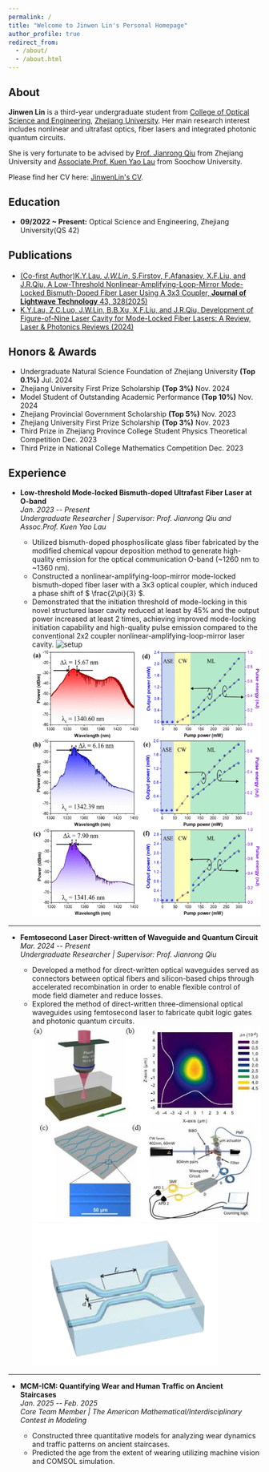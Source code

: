 ```yaml
---
permalink: /
title: "Welcome to Jinwen Lin's Personal Homepage"
author_profile: true
redirect_from: 
  - /about/
  - /about.html
---
```


About
------
**Jinwen Lin** is a third-year undergraduate student from [College of Optical Science and Engineering](http://opt.zju.edu.cn/opten/), [Zhejiang University](https://www.zju.edu.cn/english/). Her main research interest includes nonlinear and ultrafast optics, fiber lasers and integrated photonic quantum circuits.

She is very fortunate to be advised by [Prof. Jianrong Qiu](https://scholar.google.com/citations?hl=en&user=tuNTMvEAAAAJ) from Zhejiang University and [Associate.Prof. Kuen Yao Lau](https://scholar.google.com/citations?hl=en&user=WmQVUuAAAAAJ) from Soochow University.

Please find her CV here: [JinwenLin's CV](assets/CV_Jinwen_Lin.pdf).

Education
-----
* **09/2022 ~ Present:** Optical Science and Engineering, Zhejiang University(QS 42)

Publications
-------
* [(Co-first Author)K.Y.Lau<sup>*</sup>, J.W.Lin<sup>*</sup>, S.Firstov, F.Afanasiev, X.F.Liu, and J.R.Qiu, A Low-Threshold Nonlinear-Amplifying-Loop-Mirror Mode-Locked Bismuth-Doped Fiber Laser Using A 3x3 Coupler, **Journal of Lightwave Technology** 43, 328(2025)](assets/A_Low-Threshold_Nonlinear-Amplifying-Loop-Mirror_Mode-Locked_Bismuth-Doped_Fiber_Laser_Using_A_33_Coupler.pdf)
* [K.Y.Lau, Z.C.Luo, J.W.Lin, B.B.Xu, X.F.Liu, and J.R.Qiu, Development of Figure-of-Nine Laser Cavity for Mode-Locked Fiber Lasers: A Review, Laser & Photonics Reviews (2024)](https://onlinelibrary.wiley.com/doi/abs/10.1002/lpor.202301239?msockid=1bc7b18e6acd647113d0a3e96be36584)

Honors & Awards
-------
* Undergraduate Natural Science Foundation of Zhejiang University **(Top 0.1%)** Jul. 2024
* Zhejiang University First Prize Scholarship **(Top 3%)** Nov. 2024
* Model Student of Outstanding Academic Performance **(Top 10%)** Nov. 2024
* Zhejiang Provincial Government Scholarship **(Top 5%)** Nov. 2023
* Zhejiang University First Prize Scholarship **(Top 3%)** Nov. 2023
* Third Prize in Zhejiang Province College Student Physics Theoretical Competition Dec. 2023
* Third Prize in National College Mathematics Competition Dec. 2023


Experience
-----
- **Low-threshold Mode-locked Bismuth-doped Ultrafast Fiber Laser at O-band**  
  *Jan. 2023 -- Present*  
  *Undergraduate Researcher | Supervisor: Prof. Jianrong Qiu and Assoc.Prof. Kuen Yao Lau*

  - Utilized bismuth-doped phosphosilicate glass fiber fabricated by the modified chemical vapour deposition method to generate high-quality emission for the optical communication O-band (~1260 nm to ~1360 nm).
  - Constructed a nonlinear-amplifying-loop-mirror mode-locked bismuth-doped fiber laser with a 3x3 optical coupler, which induced a phase shift of $ \frac{2\pi}{3} $.
  - Demonstrated that the initiation threshold of mode-locking in this novel structured laser cavity reduced at least by 45% and the output power increased at least 2 times, achieving improved mode-locking initiation capability and high-quality pulse emission compared to the conventional 2x2 coupler nonlinear-amplifying-loop-mirror laser cavity.
![setup](images/setup.png)
![3x3](images/33.png)

---

- **Femtosecond Laser Direct-written of Waveguide and Quantum Circuit**  
  *Mar. 2024 -- Present*  
  *Undergraduate Researcher | Supervisor: Prof. Jianrong Qiu*

  - Developed a method for direct-written optical waveguides served as connectors between optical fibers and silicon-based chips through accelerated recombination in order to enable flexible control of mode field diameter and reduce losses.
  - Explored the method of direct-written three-dimensional optical waveguides using femtosecond laser to fabricate qubit logic gates and photonic quantum circuits.
![femtosecond](images/femtosecond.png)
![DC](images/DC.png)

---

- **MCM-ICM: Quantifying Wear and Human Traffic on Ancient Staircases**  
  *Jan. 2025 -- Feb. 2025*  
  *Core Team Member | The American Mathematical/Interdisciplinary Contest in Modeling*

  - Constructed three quantitative models for analyzing wear dynamics and traffic patterns on ancient staircases.
  - Predicted the age from the extent of wearing utilizing machine vision and COMSOL simulation.













  

